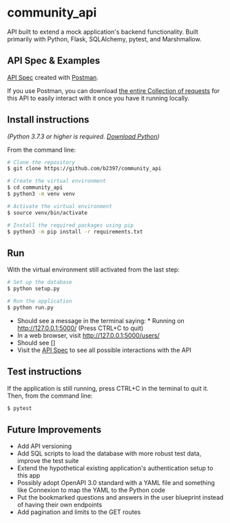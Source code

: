 # community_api

API built to extend a mock application's backend functionality.  Built primarily with Python, Flask, SQLAlchemy, pytest, and Marshmallow.

## API Spec & Examples

[API Spec](https://documenter.getpostman.com/view/10629414/SzRxVpzW?version=latest) created with [Postman](https://www.postman.com/).

If you use Postman, you can download [the entire Collection of requests](https://www.getpostman.com/collections/a0b3e116a90bf22c8d44) for this API to easily interact with it once you have it running locally.

## Install instructions

_(Python 3.7.3 or higher is required. [Download Python](https://www.python.org/downloads/))_

From the command line:
```bash
# Clone the repository
$ git clone https://github.com/b2397/community_api

# Create the virtual environment
$ cd community_api
$ python3 -m venv venv

# Activate the virtual environment
$ source venv/bin/activate

# Install the required packages using pip
$ python3 -m pip install -r requirements.txt
```

## Run

With the virtual environment still activated from the last step:

```bash
# Set up the database
$ python setup.py

# Run the application
$ python run.py
```

- Should see a message in the terminal saying: * Running on http://127.0.0.1:5000/ (Press CTRL+C to quit)
- In a web browser, visit http://127.0.0.1:5000/users/
- Should see []
- Visit the [API Spec](https://documenter.getpostman.com/view/10629414/SzRxVpzW?version=latest) to see all possible interactions with the API


## Test instructions

If the application is still running, press CTRL+C in the terminal to quit it.  Then, from the command line:

```bash
$ pytest
```

## Future Improvements

- Add API versioning
- Add SQL scripts to load the database with more robust test data, improve the test suite
- Extend the hypothetical existing application's authentication setup to this app
- Possibly adopt OpenAPI 3.0 standard with a YAML file and something like Connexion to map the YAML to the Python code
- Put the bookmarked questions and answers in the user blueprint instead of having their own endpoints
- Add pagination and limits to the GET routes